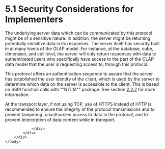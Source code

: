 <html dir="LTR" xmlns:mshelp="http://msdn.microsoft.com/mshelp" xmlns:ddue="http://ddue.schemas.microsoft.com/authoring/2003/5" xmlns:xlink="http://www.w3.org/1999/xlink" xmlns:tool="http://www.microsoft.com/tooltip">
    <head>
        <meta http-equiv="Content-Type" content="text/html; CHARSET=utf-8"></meta>
        <meta name="save" content="history"></meta>
        <title>5.1 Security Considerations for Implementers</title>
        <xml>
            <mshelp:toctitle title="5.1 Security Considerations for Implementers"></mshelp:toctitle>
            <mshelp:rltitle title="[MS-SSAS8]: Security Considerations for Implementers"></mshelp:rltitle>
            <mshelp:keyword index="A" term="8525d766-9b2f-4ec2-994e-91e54d005778"></mshelp:keyword>
            <mshelp:attr name="DCSext.ContentType" value="open specification"></mshelp:attr>
            <mshelp:attr name="AssetID" value="8525d766-9b2f-4ec2-994e-91e54d005778"></mshelp:attr>
            <mshelp:attr name="TopicType" value="kbRef"></mshelp:attr>
            <mshelp:attr name="DCSext.Title" value="[MS-SSAS8]: Security Considerations for Implementers" />
        </xml>
    </head>
    <body>
        <div id="header">
            <h1 class="heading">5.1 Security Considerations for Implementers</h1>
        </div>
        <div id="mainSection">
            <div id="mainBody">
                <div id="allHistory" class="saveHistory"></div>
                <div id="sectionSection0" class="section" name="collapseableSection">
                    

<p>The underlying server data which can be communicated by this
protocol might be of a sensitive nature. In addition, the server might be
returning potentially sensitive data in its responses. The server itself has
security built in at many levels of the OLAP model. For instance, at the
database, cube, dimension, and cell level, the server will only return
responses with data to authenticated users who specifically have access to the
part of the OLAP data model that the user is requesting access to, through this
protocol.</p>

<p>This protocol offers an authentication sequence to assure
that the server has established the user identity of the client, which is used
by the server to determine which data on the server is accessible to the
client. This is based on SSPI function calls with &quot;&quot;NTLM&quot;&quot;
package. See section <a href="a3b2287c-c708-4a9c-9300-95fb974ee26b.htm">2.2.2</a>
for more information.</p>

<p>At the transport layer, if not using TCP, use of HTTPS
instead of HTTP is recommended to ensure the integrity of the protocol
transmissions and to prevent tampering, unauthorized access to data in the
protocol, and to prevent interception of data content while in transport.</p>


                </div>
            </div>
        </div>
    </body>
</html>